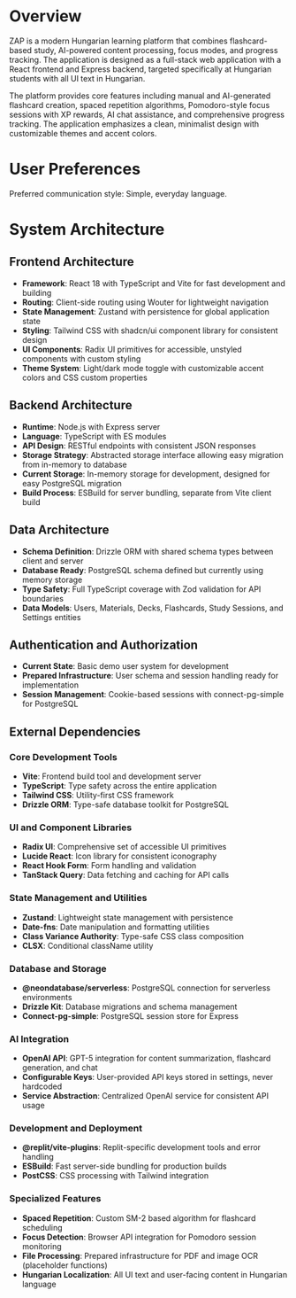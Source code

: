 # Overview

ZAP is a modern Hungarian learning platform that combines flashcard-based study, AI-powered content processing, focus modes, and progress tracking. The application is designed as a full-stack web application with a React frontend and Express backend, targeted specifically at Hungarian students with all UI text in Hungarian.

The platform provides core features including manual and AI-generated flashcard creation, spaced repetition algorithms, Pomodoro-style focus sessions with XP rewards, AI chat assistance, and comprehensive progress tracking. The application emphasizes a clean, minimalist design with customizable themes and accent colors.

# User Preferences

Preferred communication style: Simple, everyday language.

# System Architecture

## Frontend Architecture
- **Framework**: React 18 with TypeScript and Vite for fast development and building
- **Routing**: Client-side routing using Wouter for lightweight navigation
- **State Management**: Zustand with persistence for global application state
- **Styling**: Tailwind CSS with shadcn/ui component library for consistent design
- **UI Components**: Radix UI primitives for accessible, unstyled components with custom styling
- **Theme System**: Light/dark mode toggle with customizable accent colors and CSS custom properties

## Backend Architecture
- **Runtime**: Node.js with Express server
- **Language**: TypeScript with ES modules
- **API Design**: RESTful endpoints with consistent JSON responses
- **Storage Strategy**: Abstracted storage interface allowing easy migration from in-memory to database
- **Current Storage**: In-memory storage for development, designed for easy PostgreSQL migration
- **Build Process**: ESBuild for server bundling, separate from Vite client build

## Data Architecture
- **Schema Definition**: Drizzle ORM with shared schema types between client and server
- **Database Ready**: PostgreSQL schema defined but currently using memory storage
- **Type Safety**: Full TypeScript coverage with Zod validation for API boundaries
- **Data Models**: Users, Materials, Decks, Flashcards, Study Sessions, and Settings entities

## Authentication and Authorization
- **Current State**: Basic demo user system for development
- **Prepared Infrastructure**: User schema and session handling ready for implementation
- **Session Management**: Cookie-based sessions with connect-pg-simple for PostgreSQL

## External Dependencies

### Core Development Tools
- **Vite**: Frontend build tool and development server
- **TypeScript**: Type safety across the entire application
- **Tailwind CSS**: Utility-first CSS framework
- **Drizzle ORM**: Type-safe database toolkit for PostgreSQL

### UI and Component Libraries
- **Radix UI**: Comprehensive set of accessible UI primitives
- **Lucide React**: Icon library for consistent iconography
- **React Hook Form**: Form handling and validation
- **TanStack Query**: Data fetching and caching for API calls

### State Management and Utilities
- **Zustand**: Lightweight state management with persistence
- **Date-fns**: Date manipulation and formatting utilities
- **Class Variance Authority**: Type-safe CSS class composition
- **CLSX**: Conditional className utility

### Database and Storage
- **@neondatabase/serverless**: PostgreSQL connection for serverless environments
- **Drizzle Kit**: Database migrations and schema management
- **Connect-pg-simple**: PostgreSQL session store for Express

### AI Integration
- **OpenAI API**: GPT-5 integration for content summarization, flashcard generation, and chat
- **Configurable Keys**: User-provided API keys stored in settings, never hardcoded
- **Service Abstraction**: Centralized OpenAI service for consistent API usage

### Development and Deployment
- **@replit/vite-plugins**: Replit-specific development tools and error handling
- **ESBuild**: Fast server-side bundling for production builds
- **PostCSS**: CSS processing with Tailwind integration

### Specialized Features
- **Spaced Repetition**: Custom SM-2 based algorithm for flashcard scheduling
- **Focus Detection**: Browser API integration for Pomodoro session monitoring
- **File Processing**: Prepared infrastructure for PDF and image OCR (placeholder functions)
- **Hungarian Localization**: All UI text and user-facing content in Hungarian language